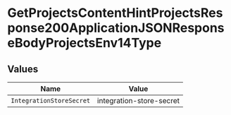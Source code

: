 # GetProjectsContentHintProjectsResponse200ApplicationJSONResponseBodyProjectsEnv14Type


## Values

| Name                     | Value                    |
| ------------------------ | ------------------------ |
| `IntegrationStoreSecret` | integration-store-secret |